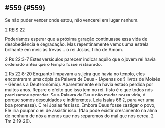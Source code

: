 ## #559 {#559}

Se não puder vencer onde estou, não vencerei em lugar nenhum.

2 REIS 22

Poderíamos esperar que a próxima geração continuasse essa vida de desobediência e degradação. Mas repentinamente vemos uma estrela brilhante em meio às trevas... o rei Josias, filho de Amom.

2 Rs 22:3-7 Estes versículos parecem indicar aquilo que o jovem rei havia ordenado antes que o templo fosse restaurado.

2 Rs 22:8-20 Enquanto limpavam a sujeira que havia no templo, eles encontraram uma cópia da Palavra de Deus - (Apenas os 5 livros de Moisés - Gênesis a Deuteronômio). Aparentemente ela havia estado perdida por muitos anos. Repare o efeito que isso tem no rei. (Isto é o que todos nós precisamos aprender. Se a Palavra de Deus não mudar nossa vida, é porque somos descuidados e indiferentes. Leia Isaías 66:2, para ver uma boa promessa). O rei Josias fez isso. Embora Deus fosse castigar o povo, Ele iria poupar o rei de assistir isso. (Não pode existir crescimento na alma de nenhum de nós a menos que nos separemos do mal que nos cerca. 2 Tm 2:19-26).